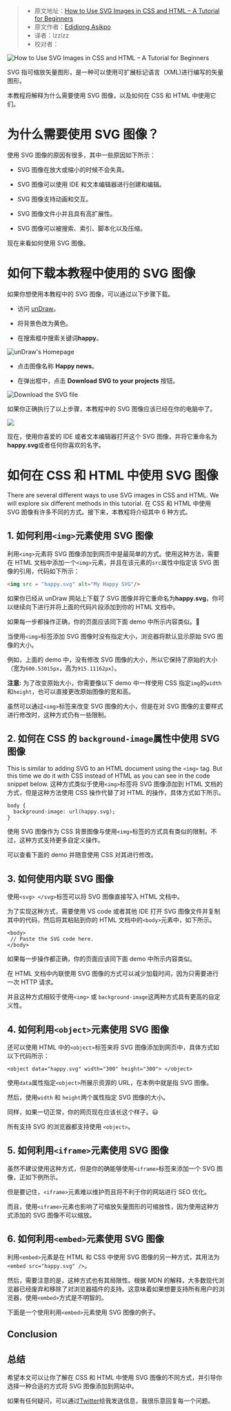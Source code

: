 > -  原文地址：[How to Use SVG Images in CSS and HTML – A Tutorial for Beginners](https://www.freecodecamp.org/news/use-svg-images-in-css-html/)
> -  原文作者：[Edidiong Asikpo](https://www.freecodecamp.org/news/author/edidiong/)
> -  译者：lzzlzz
> -  校对者：

![How to Use SVG Images in CSS and HTML – A Tutorial for Beginners](https://www.freecodecamp.org/news/content/images/size/w2000/2020/11/Screen-Shot-2020-11-15-at-3.59.07-PM.png)

SVG 指可缩放矢量图形，是一种可以使用可扩展标记语言（XML)进行编写的矢量图形。

本教程将解释为什么需要使用 SVG 图像，以及如何在 CSS 和 HTML 中使用它们。

# 为什么需要使用 SVG 图像？


使用 SVG 图像的原因有很多，其中一些原因如下所示：


-   SVG 图像在放大或缩小的时候不会失真。

-   SVG 图像可以使用 IDE 和文本编辑器进行创建和编辑。

-   SVG 图像支持动画和交互。

-   SVG 图像文件小并且具有高扩展性。

-   SVG 图像可以被搜索、索引、脚本化以及压缩。


现在来看如何使用 SVG 图像。


# 如何下载本教程中使用的 SVG 图像


如果你想使用本教程中的 SVG 图像，可以通过以下步骤下载。


-   访问 [unDraw](https://undraw.co)。

-   将背景色改为黄色。

-   在搜索框中搜索关键词**happy**。

![unDraw's Homepage](https://i.imgur.com/ncSY7Rn.png)


-   点击图像名称 **Happy news**。

-   在弹出框中，点击 **Download SVG to your projects** 按钮。

![Download the SVG file](https://i.imgur.com/qGrT73n.png)


如果你正确执行了以上步骤，本教程中的 SVG 图像应该已经在你的电脑中了。

![](https://i.imgur.com/3uCGy6B.png)


现在，使用你喜爱的 IDE 或者文本编辑器打开这个 SVG 图像，并将它重命名为**happy.svg**或者任何你喜欢的名字。


# 如何在 CSS 和 HTML 中使用 SVG 图像

There are several different ways to use SVG images in CSS and HTML. We will explore six different methods in this tutorial.
在 CSS 和 HTML 中使用 SVG 图像有许多不同的方式。接下来，本教程将介绍其中 6 种方式。


## 1\. 如何利用`<img>`元素使用 SVG 图像 


利用`<img>`元素将 SVG 图像添加到网页中是最简单的方式。使用这种方法，需要在 HTML 文档中添加一个`<img>`元素，并且在该元素的`src`属性中指定该 SVG 图像的引用，代码如下所示：
```html
<img src = "happy.svg" alt="My Happy SVG"/>
```


如果你已经从 unDraw 网站上下载了 SVG 图像并将它重命名为**happy.svg**，你可以继续向下进行并将上面的代码片段添加到你的 HTML 文档中。



如果每一步都操作正确，你的页面应该同下面 demo 中所示内容类似。👀


当使用`<img>`标签添加 SVG 图像时没有指定大小，浏览器将默认显示原始 SVG 图像的大小。


例如，上面的 demo 中，没有修改 SVG 图像的大小，所以它保持了原始的大小（宽为`600.53015px`，高为`915.11162px`）。

**注意:** 为了改变原始大小，你需要像以下 demo 中一样使用 CSS 指定`img`的`width`和`height`，也可以直接更改原始图像的宽和高。

虽然可以通过`<img>`标签来改变 SVG 图像的大小，但是在对 SVG 图像的主要样式进行修改时，这种方式仍有一些限制。


## 2. 如何在 CSS 的 `background-image`属性中使用 SVG 图像
This is similar to adding SVG to an HTML document using the `<img>`  tag. But this time we do it with CSS instead of HTML as you can see in the code snippet below.
这种方式类似于使用`<img>`标签将 SVG 图像添加到 HTML 文档的方式，但是这种方法使用 CSS 操作代替了对 HTML 的操作，具体方式如下所示。
```css=
body {
  background-image: url(happy.svg);
}
```


使用 SVG 图像作为 CSS 背景图像与使用`<img>`标签的方式具有类似的限制。不过，这种方式支持更多自定义操作。


可以查看下面的 demo 并随意使用 CSS 对其进行修改。


## 3. 如何使用内联 SVG 图像

使用`<svg> </svg>`标签可以将 SVG 图像直接写入 HTML 文档中。

为了实现这种方式，需要使用 VS code 或者其他 IDE 打开 SVG 图像文件并复制其中的代码，然后将其粘贴到你的 HTML 文档中的`<body>`元素中，如下所示。

```htmlembedded=
<body>
 // Paste the SVG code here.
</body>
```


如果每一步操作都正确，你的页面应该同下面 demo 中所示内容类似。


在 HTML 文档中内联使用 SVG 图像的方式可以减少加载时间，因为只需要进行一次 HTTP 请求。

并且这种方式相较于使用`<img>` 或 `background-image`这两种方式具有更高的自定义性。


## 4\. 如何利用`<object>`元素使用 SVG 图像

还可以使用 HTML 中的`<object>`标签来将 SVG 图像添加到网页中，具体方式如以下代码所示：
```
<object data="happy.svg" width="300" height="300"> </object>
```


使用`data`属性指定`<object>`所展示资源的 URL，在本例中就是指 SVG 图像。


然后，使用`width` 和 `height`两个属性指定 SVG 图像的大小。


同样，如果一切正常，你的网页现在应该长这个样子。😃


所有支持 SVG 的浏览器都支持使用 `<object>`。


## 5\. 如何利用`<iframe>`元素使用 SVG 图像


虽然不建议使用这种方式，但是你的确能够使用`<iframe>`标签来添加一个 SVG 图像，正如下例所示。


但是要记住，`<iframe>`元素难以维护而且将不利于你的网站进行 SEO 优化。


而且，使用`<iframe>`元素也影响了可缩放矢量图形的可缩放性，因为使用这种方式添加的 SVG 图像不可以缩放。

## 6\. 如何利用`<embed>`元素使用 SVG 图像

利用`<embed>`元素是在 HTML 和 CSS 中使用 SVG 图像的另一种方式，其用法为`<embed src="happy.svg" />`。

然后，需要注意的是，这种方式也有其局限性。根据 MDN 的解释，大多数现代浏览器已经废弃和移除了对浏览器插件的支持。这意味着如果想要支持所有用户的浏览器，使用`<embed>`方式是不明智的。


下面是一个使用利用`<embed>`元素使用 SVG 图像的例子。
## Conclusion
## 总结

希望本文可以让你了解在 CSS 和 HTML 中使用 SVG 图像的不同方式，并引导你选择一种合适的方式将 SVG 图像添加到网站中。


如果有任何疑问，可以通过[Twitter](https://twitter.com/Didicodes)给我发送信息，我很乐意回复每一个问题。
